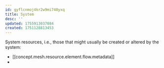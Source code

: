 ```yaml
---
id: gyflcnmoj4kr2w9mi740yxq
title: System
desc: ''
updated: 1755913037084
created: 1751128813453
---
```


System resources, i.e., those that might usually be created or altered by the system:

- [[concept.mesh.resource.element.flow.metadata]]
- 
